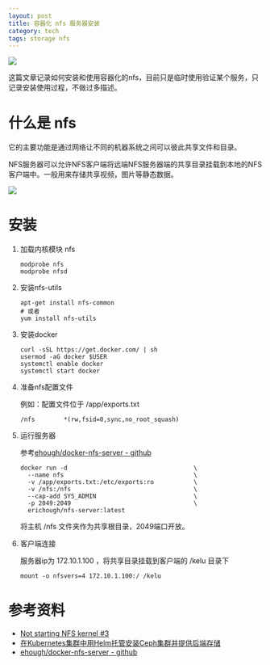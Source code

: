 ```yaml
---
layout: post
title: 容器化 nfs 服务器安装
category: tech
tags: storage nfs
---
```

![](https://cdn.kelu.org/blog/tags/storage.jpg)

这篇文章记录如何安装和使用容器化的nfs，目前只是临时使用验证某个服务，只记录安装使用过程，不做过多描述。

# 什么是 nfs

它的主要功能是通过网络让不同的机器系统之间可以彼此共享文件和目录。

NFS服务器可以允许NFS客户端将远端NFS服务器端的共享目录挂载到本地的NFS客户端中。一般用来存储共享视频，图片等静态数据。

![](https://cdn.kelu.org/blog/2018/05/nfs_server_client.jpg)





# 安装

1. 加载内核模块 nfs

   ```
   modprobe nfs
   modprobe nfsd
   ```

2. 安装nfs-utils

   ```
   apt-get install nfs-common
   # 或者
   yum install nfs-utils
   ```

3. 安装docker

   ```
   curl -sSL https://get.docker.com/ | sh
   usermod -aG docker $USER
   systemctl enable docker
   systemctl start docker
   ```

3. 准备nfs配置文件

   例如：配置文件位于 /app/exports.txt

   ```
   /nfs        *(rw,fsid=0,sync,no_root_squash)
   ```

4. 运行服务器

   参考[ehough/docker-nfs-server - github](https://github.com/ehough/docker-nfs-server)

   ```
   docker run -d                                   \
     --name nfs                                    \
     -v /app/exports.txt:/etc/exports:ro           \
     -v /nfs:/nfs                                  \
     --cap-add SYS_ADMIN                           \
     -p 2049:2049                                  \
     erichough/nfs-server:latest
   ```

   将主机 /nfs 文件夹作为共享根目录，2049端口开放。

5. 客户端连接

   服务器ip为 172.10.1.100 ，将共享目录挂载到客户端的 /kelu 目录下

   ```
   mount -o nfsvers=4 172.10.1.100:/ /kelu
   ```

# 参考资料

* [Not starting NFS kernel #3](https://github.com/cpuguy83/docker-nfs-server/issues/3)
* [在Kubernetes集群中用Helm托管安装Ceph集群并提供后端存储](https://www.kubernetes.org.cn/3896.html)
* [ehough/docker-nfs-server - github](https://github.com/ehough/docker-nfs-server) 